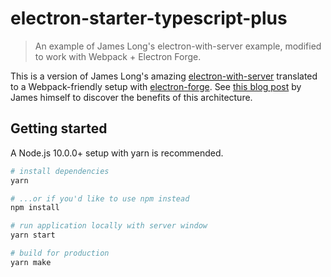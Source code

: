 # electron-starter-typescript-plus

> An example of James Long's electron-with-server example, modified to work with Webpack + Electron Forge.

This is a version of James Long's amazing [electron-with-server](https://github.com/jlongster/electron-with-server-example) translated to a Webpack-friendly setup with [electron-forge](https://electronforge.io/). See [this blog post](https://jlongster.com/secret-of-good-electron-apps) by James himself to discover the benefits of this architecture.

## Getting started

A Node.js 10.0.0+ setup with yarn is recommended.

```sh
# install dependencies
yarn

# ...or if you'd like to use npm instead
npm install

# run application locally with server window
yarn start

# build for production
yarn make
```
